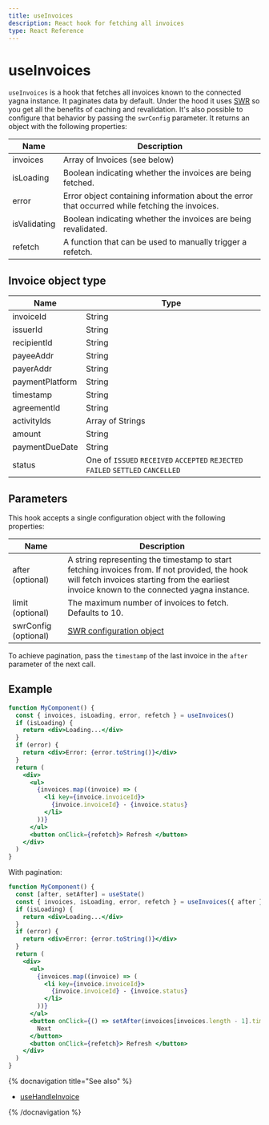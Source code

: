 ```yaml
---
title: useInvoices
description: React hook for fetching all invoices
type: React Reference
---
```


# useInvoices

`useInvoices` is a hook that fetches all invoices known to the connected yagna instance. It paginates data by default. Under the hood it uses [SWR](https://swr.vercel.app/) so you get all the benefits of caching and revalidation. It's also possible to configure that behavior by passing the `swrConfig` parameter. It returns an object with the following properties:

| Name         | Description                                                                                    |
| ------------ | ---------------------------------------------------------------------------------------------- |
| invoices     | Array of Invoices (see below)                                                                  |
| isLoading    | Boolean indicating whether the invoices are being fetched.                                     |
| error        | Error object containing information about the error that occurred while fetching the invoices. |
| isValidating | Boolean indicating whether the invoices are being revalidated.                                 |
| refetch      | A function that can be used to manually trigger a refetch.                                     |

## Invoice object type

| Name            | Type                                                                            |
| --------------- | ------------------------------------------------------------------------------- |
| invoiceId       | String                                                                          |
| issuerId        | String                                                                          |
| recipientId     | String                                                                          |
| payeeAddr       | String                                                                          |
| payerAddr       | String                                                                          |
| paymentPlatform | String                                                                          |
| timestamp       | String                                                                          |
| agreementId     | String                                                                          |
| activityIds     | Array of Strings                                                                |
| amount          | String                                                                          |
| paymentDueDate  | String                                                                          |
| status          | One of `ISSUED` `RECEIVED` `ACCEPTED` `REJECTED` `FAILED` `SETTLED` `CANCELLED` |

## Parameters

This hook accepts a single configuration object with the following properties:

| Name                 | Description                                                                                                                                                                                  |
| -------------------- | -------------------------------------------------------------------------------------------------------------------------------------------------------------------------------------------- |
| after (optional)     | A string representing the timestamp to start fetching invoices from. If not provided, the hook will fetch invoices starting from the earliest invoice known to the connected yagna instance. |
| limit (optional)     | The maximum number of invoices to fetch. Defaults to 10.                                                                                                                                     |
| swrConfig (optional) | [SWR configuration object](https://swr.vercel.app/docs/api#options)                                                                                                                          |

To achieve pagination, pass the `timestamp` of the last invoice in the `after` parameter of the next call.

## Example

```jsx
function MyComponent() {
  const { invoices, isLoading, error, refetch } = useInvoices()
  if (isLoading) {
    return <div>Loading...</div>
  }
  if (error) {
    return <div>Error: {error.toString()}</div>
  }
  return (
    <div>
      <ul>
        {invoices.map((invoice) => (
          <li key={invoice.invoiceId}>
            {invoice.invoiceId} - {invoice.status}
          </li>
        ))}
      </ul>
      <button onClick={refetch}> Refresh </button>
    </div>
  )
}
```

With pagination:

```jsx
function MyComponent() {
  const [after, setAfter] = useState()
  const { invoices, isLoading, error, refetch } = useInvoices({ after })
  if (isLoading) {
    return <div>Loading...</div>
  }
  if (error) {
    return <div>Error: {error.toString()}</div>
  }
  return (
    <div>
      <ul>
        {invoices.map((invoice) => (
          <li key={invoice.invoiceId}>
            {invoice.invoiceId} - {invoice.status}
          </li>
        ))}
      </ul>
      <button onClick={() => setAfter(invoices[invoices.length - 1].timestamp)}>
        Next
      </button>
      <button onClick={refetch}> Refresh </button>
    </div>
  )
}
```

{% docnavigation title="See also" %}

- [useHandleInvoice](/docs/creators/javascript/react/use-handle-invoice)

{% /docnavigation %}
